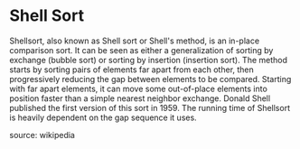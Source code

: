# Shell Sort

Shellsort, also known as Shell sort or Shell's method, is an in-place comparison sort.
It can be seen as either a generalization of sorting by exchange (bubble sort) or sorting by insertion (insertion sort).
The method starts by sorting pairs of elements far apart from each other, then progressively reducing the gap between elements to be compared.
Starting with far apart elements, it can move some out-of-place elements into position faster than a simple nearest neighbor exchange.
Donald Shell published the first version of this sort in 1959.
The running time of Shellsort is heavily dependent on the gap sequence it uses.

source: wikipedia